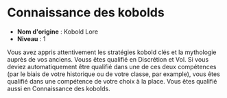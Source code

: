 # Connaissance des kobolds

 * **Nom d'origine** : Kobold Lore
 * **Niveau** : 1


<p>Vous avez appris attentivement les stratégies kobold clés et la mythologie auprès de vos anciens. Vouss êtes qualifié en Discrétion et Vol. Si vous deviez automatiquement être qualifié dans une de ces deux compétences (par le biais de votre historique ou de votre classe, par example), vous êtes qualifié dans une compétence de votre choix à la place. Vous êtes qualifié aussi en Connaissance des kobolds.&nbsp;</p>